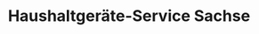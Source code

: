 ---
title: "Haushaltgeräte-Service Sachse"
url: /dresden/haushaltgeraete-service-sachse/
shop: Allgemein
---